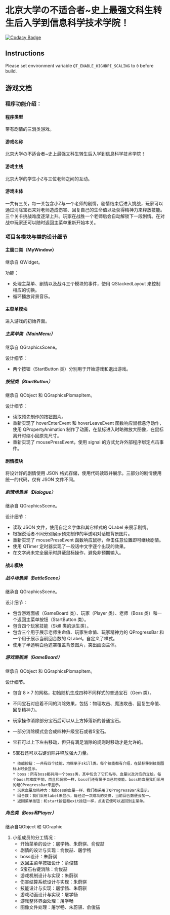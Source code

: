 # 北京大学の不适合者~史上最强文科生转生后入学到信息科学技术学院！

[![Codacy Badge](https://app.codacy.com/project/badge/Grade/0e46650d9fb4464d930cf8ad3e73f4a6)](https://www.codacy.com?utm_source=github.com&amp;utm_medium=referral&amp;utm_content=think-think-again/think-think&amp;utm_campaign=Badge_Grade)

## Instructions

Please set environment variable `QT_ENABLE_HIGHDPI_SCALING` to `0` before build.

## 游戏文档

### 程序功能介绍：

#### 程序类型

带有剧情的三消类游戏。

#### 游戏名称

北京大学の不适合者~史上最强文科生转生后入学到信息科学技术学院！

#### 游戏主线

北京大学的学生小Z与三位老师之间的互动。

#### 游戏主体

一共有三关，每一关包含小Z与一个老师的剧情，剧情结束后进入挑战，玩家可以通过消除宝石来对老师造成伤害、回复自己的生命值以及获得精神力来释放技能。三个关卡挑战难度逐渐上升。玩家在战胜一个老师后会自动解锁下一段剧情。在对战中玩家还可以随时返回主菜单重新开始本关。

### 项目各模块与类的设计细节

#### 主窗口类（MyWindow）

继承自 QWidget。

功能：

*   处理主菜单、剧情以及战斗三个模块的事件，使用 QStackedLayout 来控制相应的切换。
*   循环播放背景音乐。

#### 主菜单模块

进入游戏的初始界面。

##### 主菜单类（MainMenu）

继承自 QGraphicsScene。

设计细节：

*   两个按钮（StartButton 类）分别用于开始游戏和退出游戏。

##### 按钮类（StartButton）

继承自 QObject 和 QGraphicsPixmapItem。

设计细节：

*   读取预先制作的按钮图片。
*   重新实现了 hoverEnterEvent 和 hoverLeaveEvent 函数响应鼠标悬浮动作，使用 QPropertyAnimation 制作了动画，在鼠标进入时略微放大图像，在鼠标离开时缩小回原先尺寸。
*   重新实现了 mousePressEvent，使用 signal 的方式允许外部程序绑定点击事件。

#### 剧情模块

将设计好的剧情使用 JSON 格式存储，使用代码读取并展示。三部分的剧情使用统一的代码，仅有 JSON 文件不同。

##### 剧情场景类（Dialogue）

继承自 QGraphicsScene。

设计细节：

*   读取 JSON 文件，使用自定义字体和其它样式的 QLabel 来展示剧情。
*   根据说话者不同分别展示预先制作的半透明对话框背景图片。
*   重新实现了 mousePressEvent 函数响应鼠标，单击任意位置即可继续剧情。
*   使用 QTimer 定时器实现了一段话中文字逐个出现的效果。
*   在文字尚未完全展示时屏蔽鼠标操作，避免非预期输入。

#### 战斗模块

##### 战斗场景类（BattleScene）

继承自 QGraphicsScene。

设计细节：

*   包含游戏面板（GameBoard 类）、玩家（Player 类）、老师（Boss 类）和一个返回主菜单按钮（StartButton 类）。
*   包含四个玩家技能（Skill 类的派生类）。
*   包含三个用于展示老师生命值、玩家生命值、玩家精神力的 QProgressBar 和一个用于展示当前回合数的 QLabel。自定义了样式。
*   使用了半透明白色遮罩覆盖背景图片，突出画面主体。

##### 游戏面板类（GameBoard）

继承自 QObject 和 QGraphicsPixmapItem。

设计细节。

*   包含 $8\times 7$ 的网格，初始随机生成四种不同样式的普通宝石（Gem 类）。
*   不同宝石对应着不同的消除效果，包括：物理攻击、魔法攻击、回复生命值、回复精神力。
*   玩家操作消除部分宝石后可以从上方掉落新的普通宝石。
*   一部分消除模式会合成四种升级宝石或者S宝石。
*   宝石可以上下左右移动，但只有满足消除的规则时移动才是允许的。
*   S宝石还可以右键消除并释放强大力量。

        * 技能按钮：一共有四个技能，均继承于skill类。每个技能都有介绍，在鼠标移到技能图标上时会显示。
        * boss：所有boss都共用一个boss类，其中包含了它们名称、血量以及对应的立绘。每个boss的难度不同，而且和玩家一样，boss们还有属于自己的技能。boss的血量我们采用的是QProgressBar来显示。
        * 玩家血量及精神力：和boss的血量一样，我们都采用了QProgressBar来显示。
        * 回合数：我们采用label来显示，每经过一次成功的交换，当前回合数便会加一。
        * 返回菜单按钮：和start按钮和exit按钮一样，点击它便可以返回到主菜单。
    
##### 角色类（Boss和Player）

继承自QObject 和 QGraphic
1. 小组成员的分工情况：
    + 开始菜单的设计：屠学畅、朱蔚骐、俞俊喆
    + 剧情的设计与实现：俞俊喆、屠学畅
    + boss设计：朱蔚骐
    + 返回主菜单按钮设计：俞俊喆
    + S宝石右键消除：俞俊喆
    + 游戏机制设计与实现：朱蔚骐
    + 伤害结算系统设计与实现：朱蔚骐
    + 技能设计与实现：屠学畅、朱蔚骐
    + 游戏动画设计与实现：屠学畅
    + 游戏整体界面处理：屠学畅
    + 图像文件处理：屠学畅、朱蔚骐、俞俊喆